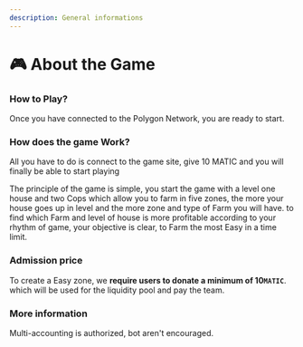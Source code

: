 ```yaml
---
description: General informations
---
```


# 🎮 About the Game

### How to Play?

Once you have connected to the Polygon Network, you are ready to start.&#x20;

### How does the game Work?

All you have to do is connect to the game site, give 10 MATIC and you will finally be able to start playing

The principle of the game is simple, you start the game with a level one house and two Cops which allow you to farm in five zones, the more your house goes up in level and the more zone and type of Farm you will have. to find which Farm and level of house is more profitable according to your rhythm of game, your objective is clear, to Farm the most Easy in a time limit.

### Admission price

To create a Easy zone, we **require users to donate a minimum of 10`MATIC`**. which will be used for the liquidity pool and pay the team. &#x20;

### More information

Multi-accounting is authorized, bot aren't encouraged.



